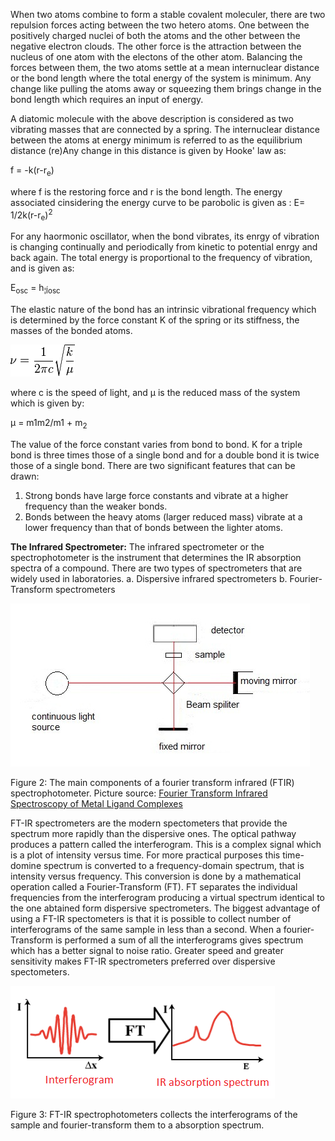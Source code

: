 When two atoms combine to form a stable covalent moleculer, there are two repulsion forces acting between the two hetero atoms. One between the positively charged nuclei of both the atoms and the other between the negative electron clouds. The other force is the attraction between the nucleus of one atom with the electons of the other atom. Balancing the forces between them, the two atoms settle at a mean internuclear distance or the bond length where the total energy of the system is minimum. Any change like pulling the atoms away or squeezing them brings change in the bond length which requires an input of energy.

A diatomic molecule with the above description is considered as two vibrating masses that are connected by a spring. The internuclear distance between the atoms at energy minimum is referred to as the equilibrium distance (re)Any change in this distance is given by Hooke' law as:

f = -k(r-r<sub>e</sub>)

where f is the restoring force and r is the bond length. The energy associated cinsidering the energy curve to be parobolic is given as :
E= 1/2k(r-r<sub>e</sub>)<sup>2</sup>

For any haormonic oscillator, when the bond vibrates, its enrgy of vibration is changing continually and periodically from kinetic to potential enrgy and back again. The total energy is proportional to the frequency of vibration, and is given as:

E<sub>osc</sub> = h<sub>¦Íosc</sub>

The elastic nature of the bond has an intrinsic vibrational frequency which is determined by the force constant K of the spring or its stiffness, the masses of the bonded atoms.

<img src="images/equation1.png">

where c is the speed of light, and μ is the reduced mass of the system which is given by:

μ = m1m2/m1 + m<sub>2</sub>


The value of the force constant varies from bond to bond. K for a triple bond is three times those of a single bond and for a double bond it is twice those of a single bond. There are two significant features that can be drawn:

1. Strong bonds have large force constants and vibrate at a higher frequency than the weaker bonds.
2. Bonds between the heavy atoms (larger reduced mass) vibrate at a lower frequency than that of bonds between the lighter atoms.

**The Infrared Spectrometer:**
The infrared spectrometer or the spectrophotometer is the instrument that determines the IR absorption spectra of a compound. There are two types of spectrometers that are widely used in laboratories.
a. Dispersive infrared spectrometers
b. Fourier-Transform spectrometers

<img src="images/figure2_exp7.jpg">

Figure 2: The main components of a fourier transform infrared (FTIR) spectrophotometer.
Picture source: [Fourier Transform Infrared Spectroscopy of Metal Ligand Complexes
](https://cnx.org/content/m34660/latest/?collection=col10699/latest)

FT-IR spectrometers are the modern spectometers that provide the spectrum more rapidly than the dispersive ones. The optical pathway produces a pattern called the interferogram. This is a complex signal which is a plot of intensity versus time. For more practical purposes this time-domine spectrum is converted to a frequency-domain spectrum, that is intensity versus frequency. This conversion is done by a mathematical operation called a Fourier-Transform (FT). FT separates the individual frequencies from the interferogram producing a virtual spectrum identical to the one abtained form dispersive spectrometers. The biggest advantage of using a FT-IR spectometers is that it is possible to collect number of interferograms of the same sample in less than a second. When a fourier-Transform is performed a sum of all the interferograms gives spectrum which has a better signal to noise ratio. Greater speed and greater sensitivity makes FT-IR spectrometers preferred over dispersive spectometers.

<img src="images/figure3_exp7.png">

Figure 3: FT-IR spectrophotometers collects the interferograms of the sample and fourier-transform them to a absorption spectrum.
<!-- Takes to much time in Loading -->
<!-- Picture source: [Thermo Nicolet](https://faculty.sdmiramar.edu/fgarces/LabMatters/Instruments/FTIR/FTIR.htm)  -->

